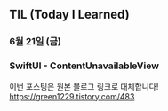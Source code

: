 ## TIL (Today I Learned)

### 6월 21일 (금)    
### SwiftUI - ContentUnavailableView     
이번 포스팅은 원본 블로그 링크로 대체합니다!   
https://green1229.tistory.com/483       